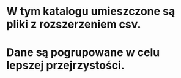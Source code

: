 # W tym katalogu umieszczone są pliki z rozszerzeniem csv.
# Dane są pogrupowane w celu lepszej przejrzystości.
